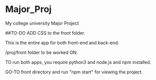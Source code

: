 # Major_Proj
My college university Major Project


##TO-DO
ADD CSS to the front folder.

This is the entire app for both front-end and back-end.

/proj/front folder to be worked ON.

TO run both apps, you require python3 and node.js and npm installed.

GO-TO front directory and run "npm start" for viewing the project.
